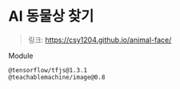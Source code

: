 # AI 동물상 찾기

> 링크: https://csy1204.github.io/animal-face/

Module
```
@tensorflow/tfjs@1.3.1
@teachablemachine/image@0.8
```

